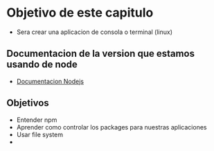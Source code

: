 # Objetivo de este capitulo

- Sera crear una aplicacion de consola o terminal (linux)


## Documentacion de la version que estamos usando de node
- [Documentacion Nodejs](https://nodejs.org/dist/latest-v10.x/docs/api/)


## Objetivos


- Entender npm
- Aprender como controlar los packages para nuestras aplicaciones 
- Usar file system
- 